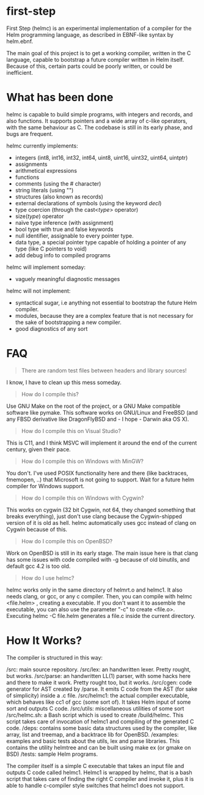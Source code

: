 first-step
==========

First Step (helmc) is an experimental implementation of a compiler for the Helm programming language, as described in EBNF-like syntax by helm.ebnf.

The main goal of this project is to get a working compiler, written in the C language, capable to bootstrap a future compiler written in Helm itself.
Because of this, certain parts could be poorly written, or could be inefficient. 

What has been done
==================

helmc is capable to build simple programs, with integers and records, and also functions.
It supports pointers and a wide array of c-like operators, with the same behaviour as C.
The codebase is still in its early phase, and bugs are frequent.

helmc currently implements:

- integers (int8, int16, int32, int64, uint8, uint16, uint32, uint64, uintptr)
- assignments
- arithmetical expressions
- functions
- comments (using the # character) 
- string literals (using "")
- structures (also known as records)
- external declarations of symbols (using the keyword *decl*)
- type coercion (through the cast<*type*> operator)
- size(*type*) operator 
- naïve type inference (with assignment)
- bool type with true and false keywords
- null identifier, assignable to every pointer type.
- data type, a special pointer type capable of holding a pointer of any type (like C pointers to void) 
- add debug info to compiled programs 

helmc will implement someday:

- vaguely meaningful diagnostic messages

helmc will not implement:

- syntactical sugar, i.e anything not essential to bootstrap the future Helm compiler.
- modules, because they are a complex feature that is not necessary for the sake of bootstrapping a new compiler.
- good diagnostics of any sort

FAQ
=== 

> There are random test files between headers and library sources!

I know, I have to clean up this mess someday.


> How do I compile this?

Use GNU Make on the root of the project, or a GNU Make compatible software like pymake.
This software works on GNU/Linux and FreeBSD (and any FBSD derivative like DragonFlyBSD and - I hope - Darwin aka OS X).


> How do I compile this on Visual Studio?

This is C11, and I think MSVC will implement it around the end of the current century, given their pace.

> How do I compile this on Windows with MinGW?

You don't. I've used POSIX functionality here and there (like backtraces, fmemopen, ..) that Microsoft is not going to support. Wait for a future helm compiler for Windows support.

> How do I compile this on Windows with Cygwin?

This works on cygwin (32 bit Cygwin, not 64, they changed something that breaks everything), just don't use clang because the Cygwin-shipped version of it is old as hell.
helmc automatically uses gcc instead of clang on Cygwin because of this.

> How do I compile this on OpenBSD?

Work on OpenBSD is still in its early stage. The main issue here is that clang has some issues with code compiled with -g because of old binutils, and default gcc 4.2 is too old.

> How do I use helmc? 

helmc works only in the same directory of helmrt.o and helmc1. It also needs clang, or gcc, or any c compiler.
Then, you can compile with helmc <file.helm> , creating a <file> executable. 
If you don't want it to assemble the executable, you can also use the parameter "-c" to create <file.o>.
Executing helmc -C file.helm generates a file.c inside the current directory.
   
How It Works?
=============

The compiler is structured in this way:

/src: main source repository.
/src/lex: an handwritten lexer. Pretty rought, but works.
/src/parse: an handwritten LL(1) parser, with some hacks here and there to make it work. Pretty rought too, but it works.
/src/cgen: code generator for AST created by /parse. It emits C code from the AST (for sake of simplicity) inside a .c file.
/src/helmc1: the actual compiler executable, which behaves like cc1 of gcc (some sort of). It takes Helm input of some sort and outputs C code.
/src/utils: miscellaneous utilities of some sort
/src/helmc.sh: a Bash script which is used to create /build/helmc. This script takes care of invocation of helmc1 and compiling of the generated C code.
/deps: contains some basic data structures used by the compiler, like array, list and treemap, and a backtrace lib for OpenBSD.
/examples: examples and basic tests about the utils, lex and parse libraries. This contains the utility helmtree and can be built using make ex (or gmake on BSD)
/tests: sample Helm programs.

The compiler itself is a simple C executable that takes an input file and outputs C code called helmc1. 
Helmc1 is wrapped by helmc, that is a bash script that takes care of finding the right C compiler and invoke it, plus it is able to handle c-compiler style switches that helmc1 does not support. 



